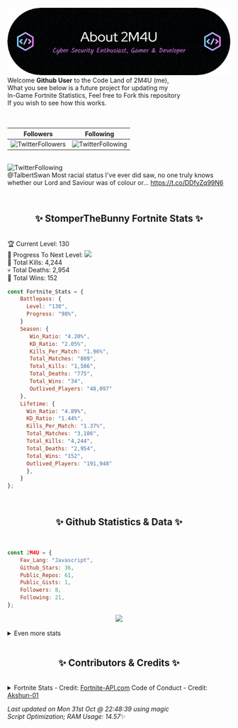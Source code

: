 
  ![Header](./src/github-banner.png)
  <br>
  Welcome **Github User** to the Code Land of 2M4U (me),<br>
  What you see below is a future project for updating my<br>
  In-Game Fortnite Statistics, Feel free to Fork this repository<br>
  If you wish to see how this works.
  <br><br>
  <br>
  
  | Followers  | Following |
  | ---------- |:---------:|
  | ![TwitterFollowers](https://img.shields.io/badge/Twitter%20Followers-78-blue)  | ![TwitterFollowing](https://img.shields.io/badge/Twitter%20Following-218-blue)  |


  <br>![TwitterFollowing](https://img.shields.io/badge/Latest%20Tweet--blue)<br>
  @TalbertSwan Most racial status I've ever did saw, no one truly knows whether our Lord and Saviour was of colour or… https://t.co/DDfyZq99N6
   
  <br><h2 align="center"> ✨ StomperTheBunny Fortnite Stats ✨</h2><br>
  🏆 Current Level: 130<br>
  🎉 Progress To Next Level: ![](https://geps.dev/progress/98)<br>
  🎯 Total Kills: 4,244<br>
  💀 Total Deaths: 2,954<br>
  👑 Total Wins: 152<br>

```js
const Fortnite_Stats = {
    Battlepass: {
      Level: "130",
      Progress: "98%",    
    }
    Season: { 
       Win_Ratio: "4.20%",
       KD_Ratio: "2.05%",
       Kills_Per_Match: "1.96%",
       Total_Matches: "809",
       Total_Kills: "1,586",
       Total_Deaths: "775",
       Total_Wins: "34",
       Outlived_Players: "48,097"
    },
    Lifetime: {
      Win_Ratio: "4.89%",
      KD_Ratio: "1.44%",
      Kills_Per_Match: "1.37%",
      Total_Matches: "3,106",
      Total_Kills: "4,244",
      Total_Deaths: "2,954",
      Total_Wins: "152",
      Outlived_Players: "191,948"
      },
    }
}; 
```


<br><h2 align="center"> ✨ Github Statistics & Data ✨</h2><br>

```js
const 2M4U = {
    Fav_Lang: "Javascript",
    Github_Stars: 36,
    Public_Repos: 61,
    Public_Gists: 1,
    Followers: 8,
    Following: 21,
}; 
```

<p align="center">
<img src="https://github-readme-streak-stats.herokuapp.com/?user=2M4U&theme=tokyonight">
</p>
<details>
  <summary>
      Even more stats
  </summary>
  <p align="center">
    <img src="https://github-profile-trophy.vercel.app/?username=2M4U&theme=dracula">
    <img src="https://github-readme-stats.vercel.app/api?username=2M4U&theme=tokyonight&count_private=true&show_icons=true&include_all_commits=true">
  </p>
</details>
<br><h2 align="center"> ✨ Contributors & Credits ✨</h2><br>
<details>
  <summary>
      Fortnite Stats - Credit: <a href="https://fortnite-api.com/?utm_source=github.com/2M4U/2M4U">Fortnite-API.com</a>
      Code of Conduct - Credit: <a href="https://github.com/Akshun-01">Akshun-01</a>
  </summary>
</details>

<!-- Last updated on Mon Oct 31 2022 22:48:39 GMT+0000 (Coordinated Universal Time) ;-;-->
<i>Last updated on  Mon 31st Oct @ 22:48:39 using magic<br>
Script Optimization; RAM Usage: 14.57</i>✨